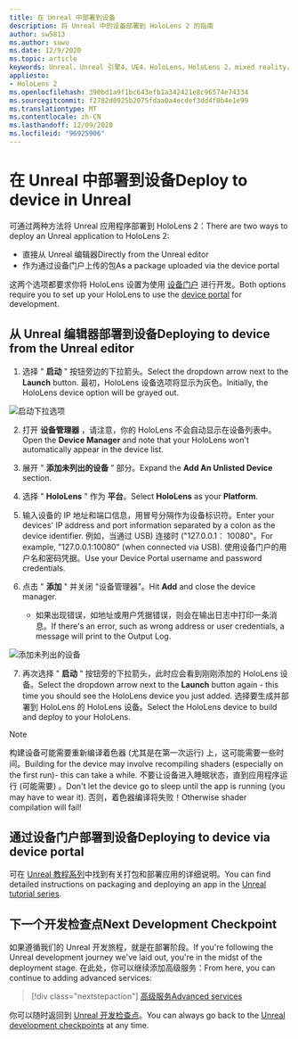 ```yaml
---
title: 在 Unreal 中部署到设备
description: 将 Unreal 中的设备部署到 HoloLens 2 的指南
author: sw5813
ms.author: suwu
ms.date: 12/9/2020
ms.topic: article
keywords: Unreal，Unreal 引擎4，UE4，HoloLens，HoloLens 2，mixed reality，部署到设备，PC，文档，混合现实耳机，windows mixed reality 耳机，虚拟现实耳机
appliesto:
- HoloLens 2
ms.openlocfilehash: 390bd1a9f1bc643efb1a342421e8c96574e74334
ms.sourcegitcommit: f2782d0925b2075fdaa0a4ecdef3dd4f0b4e1e99
ms.translationtype: MT
ms.contentlocale: zh-CN
ms.lasthandoff: 12/09/2020
ms.locfileid: "96925906"
---
```

# <a name="deploy-to-device-in-unreal"></a><span data-ttu-id="5367f-104">在 Unreal 中部署到设备</span><span class="sxs-lookup"><span data-stu-id="5367f-104">Deploy to device in Unreal</span></span>

<span data-ttu-id="5367f-105">可通过两种方法将 Unreal 应用程序部署到 HoloLens 2：</span><span class="sxs-lookup"><span data-stu-id="5367f-105">There are two ways to deploy an Unreal application to HoloLens 2:</span></span>
* <span data-ttu-id="5367f-106">直接从 Unreal 编辑器</span><span class="sxs-lookup"><span data-stu-id="5367f-106">Directly from the Unreal editor</span></span>
* <span data-ttu-id="5367f-107">作为通过设备门户上传的包</span><span class="sxs-lookup"><span data-stu-id="5367f-107">As a package uploaded via the device portal</span></span>

<span data-ttu-id="5367f-108">这两个选项都要求你将 HoloLens 设置为使用 [设备门户](../platform-capabilities-and-apis/using-the-windows-device-portal.md) 进行开发。</span><span class="sxs-lookup"><span data-stu-id="5367f-108">Both options require you to set up your HoloLens to use the [device portal](../platform-capabilities-and-apis/using-the-windows-device-portal.md) for development.</span></span>

## <a name="deploying-to-device-from-the-unreal-editor"></a><span data-ttu-id="5367f-109">从 Unreal 编辑器部署到设备</span><span class="sxs-lookup"><span data-stu-id="5367f-109">Deploying to device from the Unreal editor</span></span>

1. <span data-ttu-id="5367f-110">选择 " **启动** " 按钮旁边的下拉箭头。</span><span class="sxs-lookup"><span data-stu-id="5367f-110">Select the dropdown arrow next to the **Launch** button.</span></span> <span data-ttu-id="5367f-111">最初，HoloLens 设备选项将显示为灰色。</span><span class="sxs-lookup"><span data-stu-id="5367f-111">Initially, the HoloLens device option will be grayed out.</span></span>

![启动下拉选项](images/unreal/launch-dropdown.png)

2. <span data-ttu-id="5367f-113">打开 **设备管理器** ，请注意，你的 HoloLens 不会自动显示在设备列表中。</span><span class="sxs-lookup"><span data-stu-id="5367f-113">Open the **Device Manager** and note that your HoloLens won't automatically appear in the device list.</span></span>

3. <span data-ttu-id="5367f-114">展开 " **添加未列出的设备** " 部分。</span><span class="sxs-lookup"><span data-stu-id="5367f-114">Expand the **Add An Unlisted Device** section.</span></span>

4. <span data-ttu-id="5367f-115">选择 " **HoloLens** " 作为 **平台**。</span><span class="sxs-lookup"><span data-stu-id="5367f-115">Select **HoloLens** as your **Platform**.</span></span>

5. <span data-ttu-id="5367f-116">输入设备的 IP 地址和端口信息，用冒号分隔作为设备标识符。</span><span class="sxs-lookup"><span data-stu-id="5367f-116">Enter your devices' IP address and port information separated by a colon as the device identifier.</span></span> <span data-ttu-id="5367f-117">例如，当通过 USB) 连接时 ("127.0.0.1： 10080"。</span><span class="sxs-lookup"><span data-stu-id="5367f-117">For example, "127.0.0.1:10080" (when connected via USB).</span></span> <span data-ttu-id="5367f-118">使用设备门户的用户名和密码凭据。</span><span class="sxs-lookup"><span data-stu-id="5367f-118">Use your Device Portal username and password credentials.</span></span>

6. <span data-ttu-id="5367f-119">点击 " **添加** " 并关闭 "设备管理器"。</span><span class="sxs-lookup"><span data-stu-id="5367f-119">Hit **Add** and close the device manager.</span></span>
    * <span data-ttu-id="5367f-120">如果出现错误，如地址或用户凭据错误，则会在输出日志中打印一条消息。</span><span class="sxs-lookup"><span data-stu-id="5367f-120">If there's an error, such as wrong address or user credentials, a message will print to the Output Log.</span></span>

![添加未列出的设备](images/unreal/add-unlisted-device.png)

7. <span data-ttu-id="5367f-122">再次选择 " **启动** " 按钮旁的下拉箭头，此时应会看到刚刚添加的 HoloLens 设备。</span><span class="sxs-lookup"><span data-stu-id="5367f-122">Select the dropdown arrow next to the **Launch** button again - this time you should see the HoloLens device you just added.</span></span> <span data-ttu-id="5367f-123">选择要生成并部署到 HoloLens 的 HoloLens 设备。</span><span class="sxs-lookup"><span data-stu-id="5367f-123">Select the HoloLens device to build and deploy to your HoloLens.</span></span>

>[!NOTE]
><span data-ttu-id="5367f-124">构建设备可能需要重新编译着色器 (尤其是在第一次运行) 上，这可能需要一些时间。</span><span class="sxs-lookup"><span data-stu-id="5367f-124">Building for the device may involve recompiling shaders (especially on the first run)- this can take a while.</span></span> <span data-ttu-id="5367f-125">不要让设备进入睡眠状态，直到应用程序运行 (可能需要) 。</span><span class="sxs-lookup"><span data-stu-id="5367f-125">Don't let the device go to sleep until the app is running (you may have to wear it).</span></span> <span data-ttu-id="5367f-126">否则，着色器编译将失败！</span><span class="sxs-lookup"><span data-stu-id="5367f-126">Otherwise shader compilation will fail!</span></span>

## <a name="deploying-to-device-via-device-portal"></a><span data-ttu-id="5367f-127">通过设备门户部署到设备</span><span class="sxs-lookup"><span data-stu-id="5367f-127">Deploying to device via device portal</span></span>

<span data-ttu-id="5367f-128">可在 [Unreal 教程系列](tutorials/unreal-uxt-ch6.md#packaging-and-deploying-the-app-via-device-portal)中找到有关打包和部署应用的详细说明。</span><span class="sxs-lookup"><span data-stu-id="5367f-128">You can find detailed instructions on packaging and deploying an app in the [Unreal tutorial series](tutorials/unreal-uxt-ch6.md#packaging-and-deploying-the-app-via-device-portal).</span></span>

## <a name="next-development-checkpoint"></a><span data-ttu-id="5367f-129">下一个开发检查点</span><span class="sxs-lookup"><span data-stu-id="5367f-129">Next Development Checkpoint</span></span>

<span data-ttu-id="5367f-130">如果遵循我们的 Unreal 开发旅程，就是在部署阶段。</span><span class="sxs-lookup"><span data-stu-id="5367f-130">If you're following the Unreal development journey we've laid out, you're in the midst of the deployment stage.</span></span> <span data-ttu-id="5367f-131">在此处，你可以继续添加高级服务：</span><span class="sxs-lookup"><span data-stu-id="5367f-131">From here, you can continue to adding advanced services:</span></span>

> [!div class="nextstepaction"]
> [<span data-ttu-id="5367f-132">高级服务</span><span class="sxs-lookup"><span data-stu-id="5367f-132">Advanced services</span></span>](unreal-development-overview.md#5-adding-services)

<span data-ttu-id="5367f-133">你可以随时返回到 [Unreal 开发检查点](unreal-development-overview.md#4-streaming-and-deploying-to-a-device)。</span><span class="sxs-lookup"><span data-stu-id="5367f-133">You can always go back to the [Unreal development checkpoints](unreal-development-overview.md#4-streaming-and-deploying-to-a-device) at any time.</span></span>
